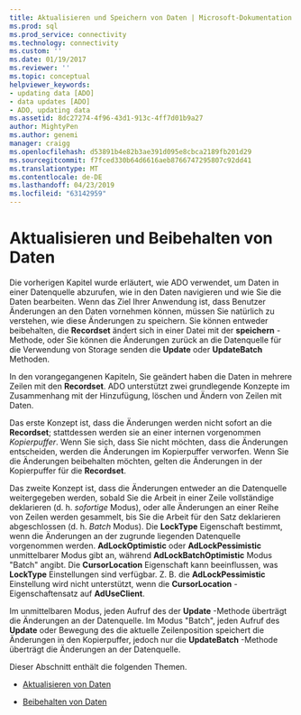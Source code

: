 ```yaml
---
title: Aktualisieren und Speichern von Daten | Microsoft-Dokumentation
ms.prod: sql
ms.prod_service: connectivity
ms.technology: connectivity
ms.custom: ''
ms.date: 01/19/2017
ms.reviewer: ''
ms.topic: conceptual
helpviewer_keywords:
- updating data [ADO]
- data updates [ADO]
- ADO, updating data
ms.assetid: 8dc27274-4f96-43d1-913c-4ff7d01b9a27
author: MightyPen
ms.author: genemi
manager: craigg
ms.openlocfilehash: d53891b4e82b3ae391d095e8cbca2189fb201d29
ms.sourcegitcommit: f7fced330b64d6616aeb8766747295807c92dd41
ms.translationtype: MT
ms.contentlocale: de-DE
ms.lasthandoff: 04/23/2019
ms.locfileid: "63142959"
---
```

# <a name="updating-and-persisting-data"></a>Aktualisieren und Beibehalten von Daten
Die vorherigen Kapitel wurde erläutert, wie ADO verwendet, um Daten in einer Datenquelle abzurufen, wie in den Daten navigieren und wie Sie die Daten bearbeiten. Wenn das Ziel Ihrer Anwendung ist, dass Benutzer Änderungen an den Daten vornehmen können, müssen Sie natürlich zu verstehen, wie diese Änderungen zu speichern. Sie können entweder beibehalten, die **Recordset** ändert sich in einer Datei mit der **speichern** -Methode, oder Sie können die Änderungen zurück an die Datenquelle für die Verwendung von Storage senden die **Update** oder  **UpdateBatch** Methoden.  
  
 In den vorangegangenen Kapiteln, Sie geändert haben die Daten in mehrere Zeilen mit den **Recordset**. ADO unterstützt zwei grundlegende Konzepte im Zusammenhang mit der Hinzufügung, löschen und Ändern von Zeilen mit Daten.  
  
 Das erste Konzept ist, dass die Änderungen werden nicht sofort an die **Recordset**; stattdessen werden sie an einer internen vorgenommen *Kopierpuffer*. Wenn Sie sich, dass Sie nicht möchten, dass die Änderungen entscheiden, werden die Änderungen im Kopierpuffer verworfen. Wenn Sie die Änderungen beibehalten möchten, gelten die Änderungen in der Kopierpuffer für die **Recordset**.  
  
 Das zweite Konzept ist, dass die Änderungen entweder an die Datenquelle weitergegeben werden, sobald Sie die Arbeit in einer Zeile vollständige deklarieren (d. h. *sofortige* Modus), oder alle Änderungen an einer Reihe von Zeilen werden gesammelt, bis Sie die Arbeit für den Satz deklarieren abgeschlossen (d. h. *Batch* Modus). Die **LockType** Eigenschaft bestimmt, wenn die Änderungen an der zugrunde liegenden Datenquelle vorgenommen werden. **AdLockOptimistic** oder **AdLockPessimistic** unmittelbarer Modus gibt an, während **AdLockBatchOptimistic** Modus "Batch" angibt. Die **CursorLocation** Eigenschaft kann beeinflussen, was **LockType** Einstellungen sind verfügbar. Z. B. die **AdLockPessimistic** Einstellung wird nicht unterstützt, wenn die **CursorLocation** -Eigenschaftensatz auf **AdUseClient**.  
  
 Im unmittelbaren Modus, jeden Aufruf des der **Update** -Methode überträgt die Änderungen an der Datenquelle. Im Modus "Batch", jeden Aufruf des **Update** oder Bewegung des die aktuelle Zeilenposition speichert die Änderungen in den Kopierpuffer, jedoch nur die **UpdateBatch** -Methode überträgt die Änderungen an der Datenquelle.  
  
 Dieser Abschnitt enthält die folgenden Themen.  
  
-   [Aktualisieren von Daten](../../../ado/guide/data/updating-data.md)  
  
-   [Beibehalten von Daten](../../../ado/guide/data/persisting-data.md)
